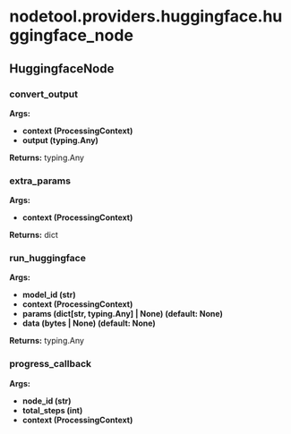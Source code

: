 # nodetool.providers.huggingface.huggingface_node

## HuggingfaceNode


### convert_output

**Args:**
- **context (ProcessingContext)**
- **output (typing.Any)**

**Returns:** typing.Any

### extra_params

**Args:**
- **context (ProcessingContext)**

**Returns:** dict

### run_huggingface

**Args:**
- **model_id (str)**
- **context (ProcessingContext)**
- **params (dict[str, typing.Any] | None) (default: None)**
- **data (bytes | None) (default: None)**

**Returns:** typing.Any

### progress_callback

**Args:**
- **node_id (str)**
- **total_steps (int)**
- **context (ProcessingContext)**

